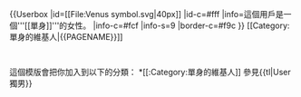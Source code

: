 {{Userbox
  |id=[[File:Venus symbol.svg|40px]]
  |id-c=#fff
  |info=這個用戶是一個'''[[單身]]'''的女性。
  |info-c=#fcf
  |info-s=9
  |border-c=#f9c
}} <includeonly>[[Category:單身的維基人|{{PAGENAME}}]]</includeonly>
<noinclude>
<p style="clear: both; padding-top: 2em">
這個模版會把你加入到以下的分類：
*[[:Category:單身的維基人]]
參見{{tl|User 獨男}}
</p>

</noinclude>
